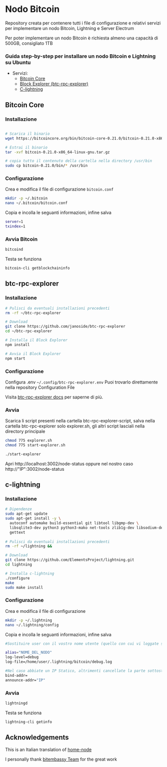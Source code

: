 # Nodo Bitcoin

Repository creata per contenere tutti i file di configurazione e relativi servizi per implementare un nodo Bitcoin, Lightning e Server Electrum

Per poter implementare un nodo Bitcoin è richiesta almeno una capacità di 500GB, consigliato 1TB

### Guida step-by-step per installare un nodo Bitcoin e Lightning su Ubuntu
* Servizi:
  * [Bitcoin Core](#bitcoin-core)
  * [Block Explorer (btc-rpc-explorer)](#btc-rpc-explorer)
  * [C-lightning](#c-lightning)

## Bitcoin Core

### Installazione
```bash

# Scarica il binario
wget https://bitcoincore.org/bin/bitcoin-core-0.21.0/bitcoin-0.21.0-x86_64-linux-gnu.tar.gz

# Estrai il binario
tar -xvf bitcoin-0.21.0-x86_64-linux-gnu.tar.gz

# copia tutto il contenuto della cartella nella directory /usr/bin
sudo cp bitcoin-0.21.0/bin/* /usr/bin
```
### Configurazione
Crea e modifica il file di configurazione `bitcoin.conf`

```bash
mkdir -p ~/.bitcoin
nano ~/.bitcoin/bitcoin.conf
```
Copia e incolla le seguanti informazioni, infine salva
```bash
server=1
txindex=1
```

### Avvia Bitcoin
```bash
bitcoind
```

Testa se funziona
```bash
bitcoin-cli getblockchaininfo
```

## btc-rpc-explorer

### Installazione
```bash
# Pulisci da eventuali installazioni precedenti
rm -rf ~/btc-rpc-explorer

# Download
git clone https://github.com/janoside/btc-rpc-explorer
cd ~/btc-rpc-explorer

# Installa il Block Explorer
npm install

# Avvia il Block Explorer
npm start
```

### Configurazione

Configura .env `~/.config/btc-rpc-explorer.env` 
Puoi trovarlo direttamente nella repository Configuration File 

Visita [btc-rpc-explorer docs](https://github.com/janoside/btc-rpc-explorer) per saperne di più.

### Avvia

Scarica li script presenti nella cartella btc-rpc-explorer-script, salva nella cartella btc-rpc-explorer solo explorer.sh, gli altri script lasciali nella directory principale
```bash
chmod 775 explorer.sh
chmod 775 start-explorer.sh 

./start-explorer

```

Apri http://localhost:3002/node-status oppure nel nostro caso http://"IP":3002/node-status


## c-lightning

### Installazione
```bash
# Dipendenze
sudo apt-get update
sudo apt-get install -y \
  autoconf automake build-essential git libtool libgmp-dev \
  libsqlite3-dev python3 python3-mako net-tools zlib1g-dev libsodium-dev \
  gettext
  
# Pulisci da eventuali installazioni precedenti
rm -rf ~/lightning &&

# Download
git clone https://github.com/ElementsProject/lightning.git
cd lightning

# Installa c-lightning
./configure
make
sudo make install
```

### Configurazione

Crea e modifica il file di configurazione

```bash
mkdir -p ~/.lightning
nano ~/.lightning/config
```
Copia e incolla le seguanti informazioni, infine salva
```bash
#Sostituire user con il vostro nome utente (quello con cui vi loggate su linux)

alias="NOME_DEL_NODO"
log-level=debug
log-file=/home/user/.lightning/bitcoin/debug.log

#Nel caso abbiate un IP Statico, altrimenti cancellate la parte sottostante
bind-addr=
announce-addr="IP"
```

### Avvia
```bash
lightningd
```

Testa se funziona
```bash
lightning-cli getinfo
```

## Acknowledgements

This is an Italian translation of [home-node](https://github.com/bitembassy/home-node)

I personally thank [bitembassy Team](https://github.com/bitembassy) for the great work
